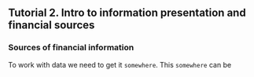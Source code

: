 ## Tutorial 2. Intro to information presentation and financial sources

### Sources of financial information

To work with data we need to get it `somewhere`. This `somewhere` can be 
